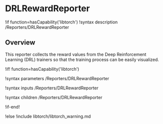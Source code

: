 # DRLRewardReporter

!if function=hasCapability('libtorch')
!syntax description /Reporters/DRLRewardReporter

## Overview

This reporter collects the reward values from the Deep Reinforcement Learning (DRL) trainers
so that the training process can be easily visualized.

!if! function=hasCapability('libtorch')

!syntax parameters /Reporters/DRLRewardReporter

!syntax inputs /Reporters/DRLRewardReporter

!syntax children /Reporters/DRLRewardReporter

!if-end!

!else
!include libtorch/libtorch_warning.md
